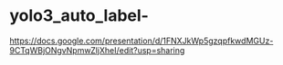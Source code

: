 # yolo3_auto_label-
https://docs.google.com/presentation/d/1FNXJkWp5gzqpfkwdMGUz-9CTqWBjONgvNpmwZljXheI/edit?usp=sharing
